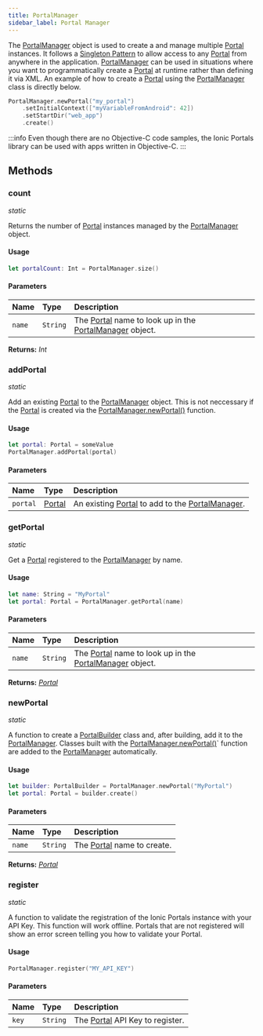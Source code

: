 ```yaml
---
title: PortalManager
sidebar_label: Portal Manager
---
```


The [PortalManager](./portal-manager) object is used to create a and manage multiple [Portal](./portal) instances. It follows a [Singleton Pattern](https://en.wikipedia.org/wiki/Singleton_pattern) to allow access to any [Portal](./portal) from anywhere in the application. [PortalManager](./portal-manager) can be used in situations where you want to programmatically create a [Portal](./portal) at runtime rather than defining it via XML. An example of how to create a [Portal](./portal) using the [PortalManager](./portal-manager) class is directly below.

```swift
PortalManager.newPortal("my_portal")
    .setInitialContext(["myVariableFromAndroid": 42])
    .setStartDir("web_app")
    .create()
```

:::info
Even though there are no Objective-C code samples, the Ionic Portals library can be used with apps written in Objective-C.
:::

## Methods

### count
_static_

Returns the number of [Portal](./portal) instances managed by the [PortalManager](./portal-manager) object.

#### Usage


```swift
let portalCount: Int = PortalManager.size()
``` 

#### Parameters

Name | Type | Description
:------ | :------ | :------
`name` | `String` | The [Portal](./portal) name to look up in the [PortalManager](./portal-manager) object.

**Returns:** <span class="return-code">*Int*</span>

### addPortal
_static_

Add an existing [Portal](./portal) to the [PortalManager](./portal-manager) object. This is not neccessary if the [Portal](./portal) is created via the [PortalManager.newPortal()](./portal-manager#newportal) function.

#### Usage

```swift
let portal: Portal = someValue
PortalManager.addPortal(portal)
``` 

#### Parameters

Name | Type | Description
:------ | :------ | :------
`portal` | [Portal](./portal) | An existing [Portal](./portal) to add to the [PortalManager](./portal-manager).

### getPortal
_static_

Get a [Portal](./portal) registered to the [PortalManager](./portal-manager) by name.

#### Usage

```swift
let name: String = "MyPortal"
let portal: Portal = PortalManager.getPortal(name)
``` 

#### Parameters

Name | Type | Description
:------ | :------ | :------
`name` | `String` | The [Portal](./portal) name to look up in the [PortalManager](./portal-manager) object.

**Returns:** <span class="return-code">[*Portal*](./portal)</span>

### newPortal
_static_

A function to create a [PortalBuilder](./portal-builder) class and, after building, add it to the [PortalManager](./portal-manager). Classes built with the [PortalManager.newPortal()](./portal-manager#newportal)` function are added to the [PortalManager](./portal-manager) automatically.

#### Usage

```swift
let builder: PortalBuilder = PortalManager.newPortal("MyPortal")
let portal: Portal = builder.create()
```

#### Parameters

Name | Type | Description
:------ | :------ | :------
`name` | `String` | The [Portal](./portal) name to create.

**Returns:** <span class="return-code">[*Portal*](./portal)</span>

### register
_static_

A function to validate the registration of the Ionic Portals instance with your API Key. This function will work offline. Portals that are not registered will show an error screen telling you how to validate your Portal.

#### Usage


```swift
PortalManager.register("MY_API_KEY")
```

#### Parameters

Name | Type | Description
:------ | :------ | :------
`key` | `String` | The [Portal](./portal) API Key to register.

